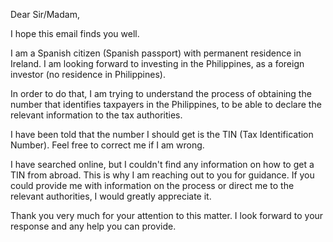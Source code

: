Dear Sir/Madam,

I hope this email finds you well.

I am a Spanish citizen (Spanish passport) with permanent residence in Ireland. I am looking forward to investing in the Philippines, as a foreign investor (no residence in Philippines).

In order to do that, I am trying to understand the process of obtaining the number that identifies taxpayers in the Philippines, to be able to declare the relevant information to the tax authorities.

I have been told that the number I should get is the TIN (Tax Identification Number). Feel free to correct me if I am wrong.

I have searched online, but I couldn't find any information on how to get a TIN from abroad. This is why I am reaching out to you for guidance. If you could provide me with information on the process or direct me to the relevant authorities, I would greatly appreciate it.

Thank you very much for your attention to this matter. I look forward to your response and any help you can provide.